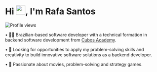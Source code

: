 <h1 align="left">Hi <img src="https://raw.githubusercontent.com/kaueMarques/kaueMarques/master/hi.gif" height="30px">, I'm Rafa Santos</h1>
<p align="left"> <img src="https://komarev.com/ghpvc/?username=rafasantosbzr&color=yellow" alt="Profile views" /> </p>

• 👨‍💻 Brazilian-based software developer with a technical formation in backend software development from [Cubos Academy](https://cubos.academy/).
 
• 🔭 Looking for opportunities to apply my problem-solving skills and creativity to build innovative software solutions as a backend developer.

• 🧩 Passionate about movies, problem-solving and strategy games.
